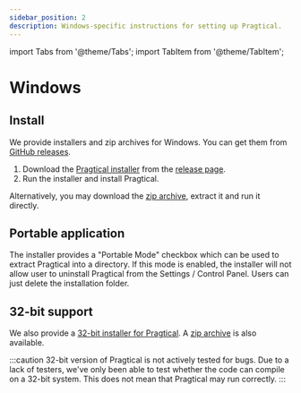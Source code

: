 ```yaml
---
sidebar_position: 2
description: Windows-specific instructions for setting up Pragtical.
---
```


import Tabs from '@theme/Tabs';
import TabItem from '@theme/TabItem';

# Windows

## Install

We provide installers and zip archives for Windows.
You can get them from [GitHub releases][1].

1. Download the [Pragtical installer][2] from the [release page][1].
2. Run the installer and install Pragtical.

Alternatively, you may download the [zip archive][3], extract it and run it directly.

## Portable application

The installer provides a "Portable Mode" checkbox which can be used to extract
Pragtical into a directory.
If this mode is enabled, the installer will not allow user to uninstall Pragtical
from the Settings / Control Panel.
Users can just delete the installation folder.

## 32-bit support

We also provide a [32-bit installer for Pragtical][4].
A [zip archive][5] is also available.

:::caution 32-bit version of Pragtical is not actively tested for bugs.
Due to a lack of testers, we've only been able to test whether the code can
compile on a 32-bit system. This does not mean that Pragtical may run correctly.
:::


[1]: https://github.com/pragtical/pragtical/releases
[2]: https://github.com/pragtical/pragtical/releases/download/latest/Pragtical-latest-x86_64-setup.exe
[3]: https://github.com/pragtical/pragtical/releases/download/latest/pragtical-latest-windows-x86_64.zip
[4]: https://github.com/pragtical/pragtical/releases/download/latest/Pragtical-latest-i686-setup.exe
[5]: https://github.com/pragtical/pragtical/releases/download/latest/pragtical-latest-windows-i686.zip
